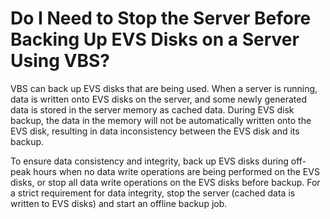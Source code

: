 # Do I Need to Stop the Server Before Backing Up EVS Disks on a Server Using VBS?<a name="EN-US_TOPIC_0015667851"></a>

VBS can back up EVS disks that are being used. When a server is running, data is written onto EVS disks on the server, and some newly generated data is stored in the server memory as cached data. During EVS disk backup, the data in the memory will not be automatically written onto the EVS disk, resulting in data inconsistency between the EVS disk and its backup.

To ensure data consistency and integrity, back up EVS disks during off-peak hours when no data write operations are being performed on the EVS disks, or stop all data write operations on the EVS disks before backup. For a strict requirement for data integrity, stop the server \(cached data is written to EVS disks\) and start an offline backup job.

